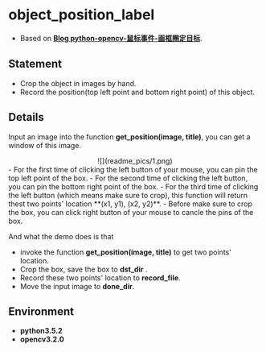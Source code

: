 # object_position_label

- Based on [**Blog python-opencv-鼠标事件-画框圈定目标**](http://blog.csdn.net/lql0716/article/details/54174293).

## Statement
- Crop the object  in images by hand.
- Record the position(top left point and bottom right point) of this object.

## Details
Input an image into the function **get_position(image, title)**,  you can get a window of this image. 

<center>![](readme_pics/1.png)</center>
- For the first time of clicking the left button of your mouse, you can pin the top left point of the box.
- For the second time of clicking the left button, you can pin the bottom right point of the box.
- For the third time of clicking the left button (which means make sure to crop), this function will return thest two points' location **(x1, y1), (x2, y2)**.
- Before make sure to crop the box, you can click right button of your mouse to cancle the pins of the box.

And what the demo does is that 

- invoke the function **get_position(image, title)**  to get two points' location.
- Crop the box, save the box to  **dst_dir** .
- Record these two points' location to **record_file**.
- Move the input image to **done_dir**.


## Environment
- **python3.5.2**
- **opencv3.2.0**

